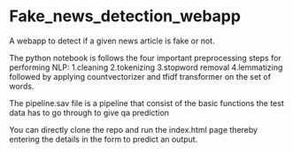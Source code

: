 # Fake_news_detection_webapp


A webapp to detect if a given news article is fake or not.

The python notebook is follows the four important preprocessing steps for performing NLP:
1.cleaning
2.tokenizing
3.stopword removal
4.lemmatizing
followed by applying countvectorizer and tfidf transformer on the set of words.

The pipeline.sav file is a pipeline that consist of the basic functions the test data has to go through to give qa prediction

You can directly clone the repo and run the index.html page thereby entering the details in the form to predict an output.
